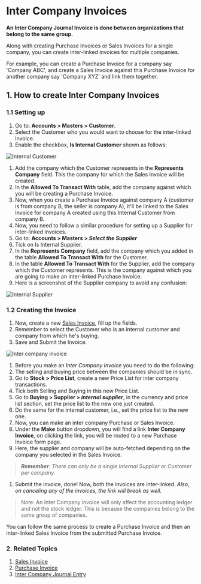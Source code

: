 <!-- add-breadcrumbs -->

# Inter Company Invoices

**An Inter Company Journal Invoice is done between organizations that belong to the same group.**

Along with creating Purchase Invoices or Sales Invoices for a single company, you can create inter-linked invoices for multiple companies.

For example, you can create a Purchase Invoice for a company say 'Company ABC', and create a Sales Invoice against this Purchase Invoice for another company say 'Company XYZ' and link them together.

## 1. How to create Inter Company Invoices

### 1.1 Setting up
1. Go to: **Accounts > Masters > Customer**.
1. Select the Customer who you would want to choose for the inter-linked invoice.
1. Enable the checkbox, **Is Internal Customer** shown as follows:

 <img class="screenshot" alt="Internal Customer" src="{{docs_base_url}}/assets/img/accounts/make-internal-customer.png">

1. Add the company which the Customer represents in the **Represents Company** field. This the company for which the Sales Invoice will be created.
1. In the **Allowed To Transact With** table, add the company against which you will be creating a Purchase Invoice.
1. Now, when you create a Purchase Invoice against company A (customer is from company B, the seller is company A), it'll be linked to the Sales Invoice for company A created using this Internal Customer from company B.
1. Now, you need to follow a similar procedure for setting up a Supplier for inter-linked invoices.
1. Go to: **Accounts > Masters > *Select the Supplier***
1. Tick on Is Internal Supplier.
1. In the **Represents Company** field, add the company which you added in the table **Allowed To Transact With** for the Customer.
1. In the table **Allowed To Transact With** for the Supplier, add the company which the Customer represents. This is the company against which you are going to make an inter-linked Purchase Invoice.
1. Here is a screenshot of the Supplier company to avoid any confusion:

 <img class="screenshot" alt="Internal Supplier" src="{{docs_base_url}}/assets/img/accounts/make-internal-supplier.png">

### 1.2 Creating the Invoice
1. Now, create a new [Sales Invoice](/docs/v12/user/manual/en/accounts/sales-invoice), fill up the fields.
1. Remember to select the Customer who is an internal customer and company from which he's buying.
1. Save and Submit the Invoice.

 <img class="screenshot" alt="Inter company invoice" src="{{docs_base_url}}/assets/img/accounts/make-inter-company-invoice.png">

1. Before you make an *Inter Company Invoice* you need to do the following:
 1. The selling and buying price between the companies should be in sync.
 1. Go to **Stock > Price List**, create a new Price List for inter company transactions.
 1. Tick both Selling and Buying in this new Price List.
 1. Go to **Buying > Supplier > *internal supplier***, in the currency and price list section, set the price list to the new one just created.
 1. Do the same for the internal customer, i.e., set the price list to the new one.
 1. Now, you can make an inter company Purchase or Sales Invoice.
1. Under the **Make** button dropdown, you will find a link **Inter Company Invoice**, on clicking the link, you will be routed to a new Purchase Invoice form page.
1. Here, the supplier and company will be auto-fetched depending on the company you selected in the Sales Invoice.
> ***Remember**: There can only be a single Internal Supplier or Customer per company.*
1. Submit the invoice, done! Now, both the invoices are inter-linked. *Also, on canceling any of the invoices, the link will break as well.*

> Note: An Inter Company invoice will only affect the accounting ledger and not the stock ledger. This is because the companies belong to the same group of companies.

You can follow the same process to create a Purchase Invoice and then an inter-linked Sales Invoice from the submitted Purchase Invoice.

### 2. Related Topics
1. [Sales Invoice](/docs/v12/user/manual/en/accounts/sales-invoice)
1. [Purchase Invoice](/docs/v12/user/manual/en/accounts/purchase-invoice)
1. [Inter Company Journal Entry](/docs/v12/user/manual/en/accounts/inter-company-journal-entry)
